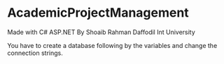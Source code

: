 # AcademicProjectManagement
Made with C#
ASP.NET
By Shoaib Rahman
Daffodil Int University

You have to create a database following by the variables and change the connection strings.
